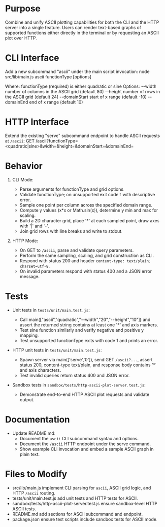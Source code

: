 # Purpose
Combine and unify ASCII plotting capabilities for both the CLI and the HTTP server into a single feature. Users can render text-based graphs of supported functions either directly in the terminal or by requesting an ASCII plot over HTTP.

# CLI Interface
Add a new subcommand "ascii" under the main script invocation:
node src/lib/main.js ascii functionType [options]

Where:
  functionType (required) is either quadratic or sine
  Options:
    --width <number>       number of columns in the ASCII grid (default 80)
    --height <number>      number of rows in the ASCII grid (default 24)
    --domainStart <number> start of x range (default -10)
    --domainEnd <number>   end of x range (default 10)

# HTTP Interface
Extend the existing "serve" subcommand endpoint to handle ASCII requests at `/ascii`:
GET /ascii?functionType=<quadratic|sine>&width=<number>&height=<number>&domainStart=<number>&domainEnd=<number>

# Behavior
1. CLI Mode:
   - Parse arguments for functionType and grid options.
   - Validate functionType; on unsupported exit code 1 with descriptive error.
   - Sample one point per column across the specified domain range.
   - Compute y values (x*x or Math.sin(x)), determine y min and max for scaling.
   - Build a 2D character grid, place '*' at each sampled point, draw axes with '|' and '-'.
   - Join grid rows with line breaks and write to stdout.

2. HTTP Mode:
   - On GET to `/ascii`, parse and validate query parameters.
   - Perform the same sampling, scaling, and grid construction as CLI.
   - Respond with status 200 and header `content-type: text/plain; charset=utf-8`.
   - On invalid parameters respond with status 400 and a JSON error message.

# Tests
- Unit tests in `tests/unit/main.test.js`:
  - Call main(["ascii","quadratic","--width","20","--height","10"]) and assert the returned string contains at least one '*' and axis markers.
  - Test sine function similarly and verify negative and positive y mapping.
  - Test unsupported functionType exits with code 1 and prints an error.

- HTTP unit tests in `tests/unit/main.test.js`:
  - Spawn server via main(['serve','0']), send GET `/ascii?...`, assert status 200, content-type text/plain, and response body contains '*' and axis characters.
  - Test invalid queries return status 400 and JSON error.

- Sandbox tests in `sandbox/tests/http-ascii-plot-server.test.js`:
  - Demonstrate end-to-end HTTP ASCII plot requests and validate output.

# Documentation
- Update README.md:
  - Document the `ascii` CLI subcommand syntax and options.
  - Document the `/ascii` HTTP endpoint under the serve command.
  - Show example CLI invocation and embed a sample ASCII graph in plain text.

# Files to Modify
- src/lib/main.js  implement CLI parsing for `ascii`, ASCII grid logic, and HTTP `/ascii` routing.
- tests/unit/main.test.js  add unit tests and HTTP tests for ASCII.
- sandbox/tests/http-ascii-plot-server.test.js  ensure sandbox-level HTTP ASCII tests.
- README.md  add sections for ASCII subcommand and endpoint.
- package.json  ensure test scripts include sandbox tests for ASCII mode.